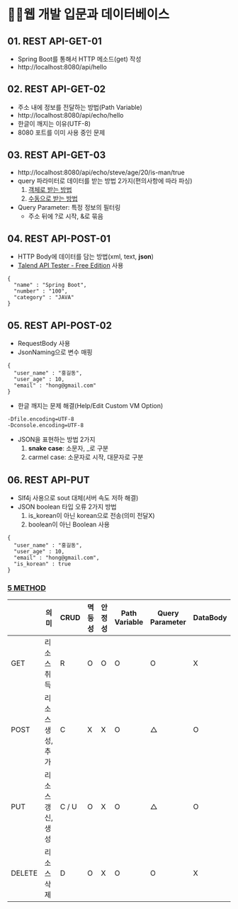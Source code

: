 # 👩‍💻웹 개발 입문과 데이터베이스 

## 01. REST API-GET-01
- Spring Boot를 통해서 HTTP 메소드(get) 작성
- http://localhost:8080/api/hello

## 02. REST API-GET-02
- 주소 내에 정보를 전달하는 방법(Path Variable)
- http://localhost:8080/api/echo/hello
- 한글이 깨지는 이유(UTF-8)
- 8080 포트를 이미 사용 중인 문제

## 03. REST API-GET-03
- http://localhost:8080/api/echo/steve/age/20/is-man/true
- query 파라미터로 데이터를 받는 방법 2가지(편의사항에 따라 파싱)
  1. [객체로 받는 방법](http://localhost:8080/api/book?category=IT&issuedYeer=2023&issued-month=01&issued_day=31)
  2. [수동으로 받는 방법](http://localhost:8080/api/book2?category=IT&issuedYeer=2023&issuedMonth=01&issuedDay=31)
- Query Parameter: 특정 정보의 필터링
  - 주소 뒤에 ?로 시작, &로 묶음
 
## 04. REST API-POST-01
- HTTP Body에 데이터를 담는 방법(xml, text, **json**)
- [Talend API Tester - Free Edition](https://chrome.google.com/webstore/detail/talend-api-tester-free-ed/aejoelaoggembcahagimdiliamlcdmfm?hl=ko) 사용
```
{
  "name" : "Spring Boot",
  "number" : "100",
  "category" : "JAVA"
}
```

## 05. REST API-POST-02
- RequestBody 사용
- JsonNaming으로 변수 매핑
```
{
  "user_name" : "홍길동",
  "user_age" : 10,
  "email" : "hong@gmail.com"
}
```
- 한글 깨지는 문제 해결(Help/Edit Custom VM Option)
```
-Dfile.encoding=UTF-8
-Dconsole.encoding=UTF-8
```
- JSON을 표현하는 방법 2가지
  1. **snake case**: 소문자, _로 구분
  2. carmel case: 소문자로 시작, 대문자로 구분
 
## 06. REST API-PUT
- Slf4j 사용으로 sout 대체(서버 속도 저하 해결)
- JSON boolean 타입 오류 2가지 방법
  1. is_korean이 아닌 korean으로 전송(의미 전달X)
  2. boolean이 아닌 Boolean 사용
```
{
  "user_name" : "홍길동",
  "user_age" : 10,
  "email" : "hong@gmail.com",
  "is_korean" : true
}
```

### [5 METHOD](https://velog.io/@xangj0ng/HTTP-5-METHODGET-POST-PUTPATCHDELETE)
||의미|CRUD|멱등성|안정성|Path Variable|Query Parameter|DataBody|
|---|---|---|---|---|---|---|---|
|GET|리소스 취득|R|O|O|O|O|X|
|POST|리소스 생성, 추가|C|X|X|O|△|O|
|PUT|리소스 갱신, 생성|C / U|O|X|O|△|O|
|DELETE|리소스 삭제|D|O|X|O|O|X|
